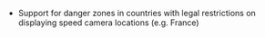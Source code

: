 - Support for danger zones in countries with legal restrictions on displaying speed camera locations (e.g. France)